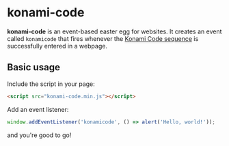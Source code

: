 # konami-code

__konami-code__ is an event-based easter egg for websites. It creates an event called `konamicode` that fires whenever the [Konami Code sequence](https://en.wikipedia.org/wiki/Konami_Code) is successfully entered in a webpage.

## Basic usage

Include the script in your page:

```html
<script src="konami-code.min.js"></script>
```

Add an event listener:

```js
window.addEventListener('konamicode', () => alert('Hello, world!'));
```
and you're good to go!
